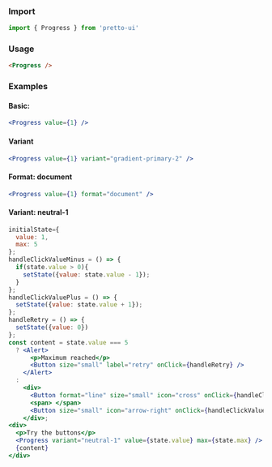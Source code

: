 ### Import
```js static
import { Progress } from 'pretto-ui'
```

### Usage
```html
<Progress />
```

### Examples
#### Basic:
```jsx
<Progress value={1} />
```

#### Variant
```jsx
<Progress value={1} variant="gradient-primary-2" />
```

#### Format: document
```jsx
<Progress value={1} format="document" />
```

#### Variant: neutral-1
```jsx
initialState={
  value: 1,
  max: 5
};
handleClickValueMinus = () => {
  if(state.value > 0){
    setState({value: state.value - 1});
  }
};
handleClickValuePlus = () => {
  setState({value: state.value + 1});
};
handleRetry = () => {
  setState({value: 0})
};
const content = state.value === 5
  ? <Alert>
      <p>Maximum reached</p>
      <Button size="small" label="retry" onClick={handleRetry} />
    </Alert>
  :
    <div>
      <Button format="line" size="small" icon="cross" onClick={handleClickValueMinus} />
      <span> </span>
      <Button size="small" icon="arrow-right" onClick={handleClickValuePlus} />
    </div>;
<div>
  <p>Try the buttons</p>
  <Progress variant="neutral-1" value={state.value} max={state.max} />
  {content}
</div>
```
